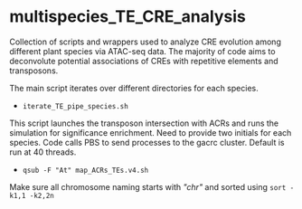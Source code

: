 # multispecies_TE_CRE_analysis

Collection of scripts and wrappers used to analyze CRE evolution among different plant species via ATAC-seq data. The majority of code aims to deconvolute potential associations of CREs with repetitive elements and transposons. 

The main script iterates over different directories for each species.
- ```iterate_TE_pipe_species.sh```

This script launches the transposon intersection with ACRs and runs the simulation for significance enrichment. Need to provide two initials for each species. Code calls PBS to send processes to the gacrc cluster. Default is run at 40 threads. 
- ```qsub -F "At" map_ACRs_TEs.v4.sh``` 

Make sure all chromosome naming starts with *"chr"* and sorted using ```sort -k1,1 -k2,2n```

